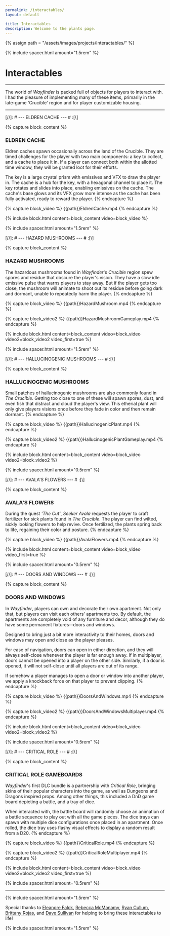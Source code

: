 ```yaml
---
permalink: /interactables/
layout: default

title: Interactables
description: Welcome to the plants page.
---
```

{% assign path = "/assets/images/projects/Interactables/" %}

{% include spacer.html amount="1.5rem" %}

# Interactables

---

The world of *Wayfinder* is packed full of objects for players to interact with. I had the pleasure of
implementing many of these items, primarily in the late-game 'Crucible' region and for player customizable housing.

---

[//]: # --- ELDREN CACHE --- # :[\\]

{% capture block_content %}
### ELDREN CACHE

Eldren caches spawn occasionally across the land of the Crucible. They are timed challenges for the player with
two main components: a key to collect, and a cache to place it in. If a player can connect both within the allotted
time window, they will be granted loot for their efforts.

The key is a large crystal prism with emissives and VFX to draw the player in. The cache is a hub for the key, with a
hexagonal channel to place it. The key rotates and slides into place, enabling emissives on the cache. The cache's
base glows and its VFX grow more intense as the cache has been fully activated, ready to reward the player.
{% endcapture %}

{% capture block_video %}
{{path}}EldrenCache.mp4
{% endcapture %}

{% include block.html content=block_content video=block_video %}

{% include spacer.html amount="1.5rem" %}





[//]: # --- HAZARD MUSHROOMS --- # :[\\]

{% capture block_content %}
### HAZARD MUSHROOMS

The hazardous mushrooms found in *Wayfinder*'s *Crucible* region spew spores and residue that obscure the player's vision. They 
have a slow idle emissive pulse that warns players to stay away. But if the player gets too close, the mushroom will animate to 
shoot out its residue before going dark and dormant, unable to repeatedly harm the player. 
{% endcapture %}

{% capture block_video %}
{{path}}HazardMushroom.mp4
{% endcapture %}

{% capture block_video2 %}
{{path}}HazardMushroomGameplay.mp4
{% endcapture %}

{% include block.html content=block_content video=block_video video2=block_video2 video_first=true %}

{% include spacer.html amount="1.5rem" %}





[//]: # --- HALLUCINOGENIC MUSHROOMS --- # :[\\]

{% capture block_content %}
### HALLUCINOGENIC MUSHROOMS

Small patches of hallucinogenic mushrooms are also commonly found in *The Crucible*. Getting too close to one of these will 
spawn spores, dust, and even fish that distract and cloud the player's view. This etherial plant will only give players
visions once before they fade in color and then remain dormant.
{% endcapture %}

{% capture block_video %}
{{path}}HallucinogenicPlant.mp4
{% endcapture %}

{% capture block_video2 %}
{{path}}HallucinogenicPlantGameplay.mp4
{% endcapture %}

{% include block.html content=block_content video=block_video video2=block_video2 %}

{% include spacer.html amount="0.5rem" %}





[//]: # --- AVALA'S FLOWERS --- # :[\\]

{% capture block_content %}
### AVALA'S FLOWERS

During the quest *'The Cut'*, *Seeker Avala* requests the player to craft fertilizer for sick plants found in *The Crucible*. 
The player can find wilted, sickly looking flowers to help revive. Once fertilized, the plants spring back to life,
regaining their color and posture.
{% endcapture %}

{% capture block_video %}
{{path}}AvalaFlowers.mp4
{% endcapture %}

{% include block.html content=block_content video=block_video video_first=true %}

{% include spacer.html amount="0.5rem" %}





[//]: # --- DOORS AND WINDOWS --- # :[\\]

{% capture block_content %}
### DOORS AND WINDOWS

In *Wayfinder*, players can own and decorate their own apartment. Not only that, but players can visit each others' apartments too. 
By default, the apartments are completely void of any furniture and decor, although they do have some permanent fixtures--doors and 
windows. 

Designed to bring just a bit more interactivity to their homes, doors and windows may open and close as the player pleases. 

For ease of navigation, doors can open in either direction, and they will always self-close whenever the player is far enough away.
If in multiplayer, doors cannot be opened into a player on the other side. Similarly, if a door is opened, it will not self-close 
until all players are out of its range. 

If somehow a player manages to open a door or window into another player, we apply a knockback force on that player to prevent clipping.
{% endcapture %}

{% capture block_video %}
{{path}}DoorsAndWindows.mp4
{% endcapture %}

{% capture block_video2 %}
{{path}}DoorsAndWindowsMultiplayer.mp4
{% endcapture %}

{% include block.html content=block_content video=block_video video2=block_video2 %}

{% include spacer.html amount="0.5rem" %}





[//]: # --- CRITICAL ROLE --- # :[\\]

{% capture block_content %}
### CRITICAL ROLE GAMEBOARDS

*Wayfinder*'s first DLC bundle is a partnership with *Critical Role*, bringing skins of their popular characters into the game, as well as 
Dungeons and Dragons inspired props. Among other things, this included a DnD game board depicting a battle, and a tray of dice. 

When interacted with, the battle board will randomly choose an animation of a battle sequence to play out with all the game pieces. The 
dice trays can spawn with multiple dice configurations once placed in an apartment. Once rolled, the dice tray uses flashy visual effects to
display a random result from a D20.
{% endcapture %}

{% capture block_video %}
{{path}}CriticalRole.mp4
{% endcapture %}

{% capture block_video2 %}
{{path}}CriticalRoleMultiplayer.mp4
{% endcapture %}

{% include block.html content=block_content video=block_video video2=block_video2 video_first=true %}

{% include spacer.html amount="0.5rem" %}


---

{% include spacer.html amount="1.5rem" %}

Special thanks to [Eleanore Falck](https://www.artstation.com/eleanore_falck),
[Rebecca McManamy](https://www.rebeccamcmanamy.com/), [Ryan Cullum](https://www.ryanmakingthings.com),
[Brittany Rojas](https://www.artstation.com/brittanyhein3d),
and [Dave Sullivan](https://davesullivanonline.ca/) for helping to bring these interactables to life!

{% include spacer.html amount="1.5rem" %}